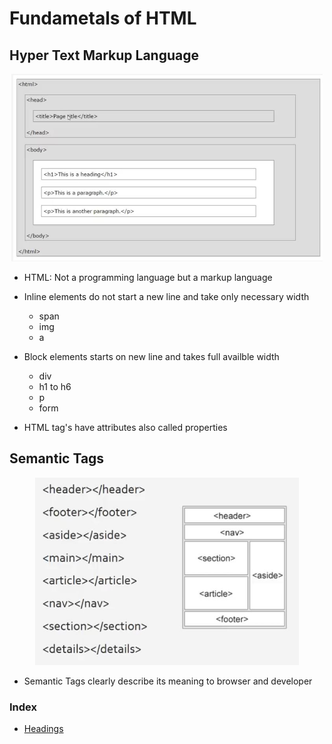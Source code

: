 # Fundametals of HTML

## Hyper Text Markup Language

<p align="center">
  <img src="src/images/page-structure.JPG" height=300 />
</p>

- HTML: Not a programming language but a markup language

- Inline elements do not start a new line and take only necessary width
  - span
  - img
  - a

- Block elements starts on new line and takes full availble width
  - div
  - h1 to h6
  - p
  - form

- HTML tag's have attributes also called properties

## Semantic Tags

<p align="center">
  <img src="src/images/semantic-tags.JPG" height=300 ='center' />
</p>

- Semantic Tags clearly describe its meaning to browser and developer

### Index

- [Headings](src/headings.html)